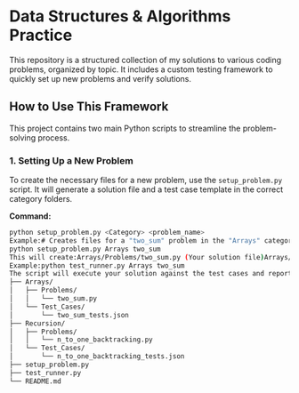 # Data Structures & Algorithms Practice

This repository is a structured collection of my solutions to various coding problems, organized by topic. It includes a custom testing framework to quickly set up new problems and verify solutions.

## How to Use This Framework

This project contains two main Python scripts to streamline the problem-solving process.

### 1. Setting Up a New Problem

To create the necessary files for a new problem, use the `setup_problem.py` script. It will generate a solution file and a test case template in the correct category folders.

**Command:**
```bash
python setup_problem.py <Category> <problem_name>
Example:# Creates files for a "two_sum" problem in the "Arrays" category
python setup_problem.py Arrays two_sum
This will create:Arrays/Problems/two_sum.py (Your solution file)Arrays/Test_Cases/two_sum_tests.json (Your test cases)2. Running TestsAfter writing your solution and defining your test cases in the JSON file, you can run the universal test runner to check your work.Command:python test_runner.py <Category> <problem_name>
Example:python test_runner.py Arrays two_sum
The script will execute your solution against the test cases and report whether they passed or failed.Directory StructureThe project is organized by topic to keep solutions easy to find.DSA/
├── Arrays/
│   ├── Problems/
│   │   └── two_sum.py
│   └── Test_Cases/
│       └── two_sum_tests.json
├── Recursion/
│   ├── Problems/
│   │   └── n_to_one_backtracking.py
│   └── Test_Cases/
│       └── n_to_one_backtracking_tests.json
├── setup_problem.py
├── test_runner.py
└── README.md
